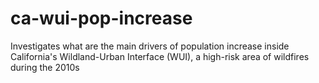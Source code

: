 # ca-wui-pop-increase
Investigates what are the main drivers of population increase inside California's Wildland-Urban Interface (WUI), a high-risk area of wildfires during the 2010s
